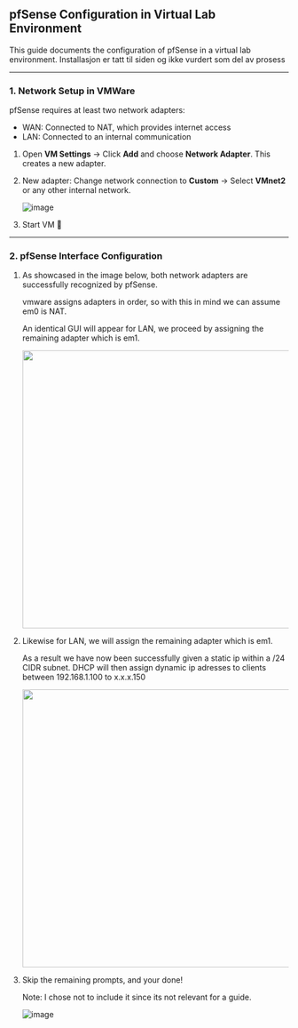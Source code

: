 ## pfSense Configuration in Virtual Lab Environment

This guide documents the configuration of pfSense in a virtual lab environment. Installasjon er tatt til siden og ikke vurdert som del av prosess

---

### 1. Network Setup in VMWare

pfSense requires at least two network adapters:

- WAN: Connected to NAT, which provides internet access  
- LAN: Connected to an internal communication

1. Open **VM Settings** → Click **Add** and choose **Network Adapter**. This creates a new adapter.

2. New adapter: Change network connection to **Custom** → Select **VMnet2** or any other internal network.

   ![image](https://github.com/user-attachments/assets/3b6f1193-ea94-4edf-8405-ed3bfffba5ac)

3. Start VM 👹

---

### 2. pfSense Interface Configuration

1. As showcased in the image below, both network adapters are successfully recognized by pfSense.

   vmware assigns adapters in order, so with this in mind we can assume em0 is NAT.

   An identical GUI will appear for LAN, we proceed by assigning the remaining adapter which is em1.

   <img src="https://github.com/user-attachments/assets/de7ea183-0178-4898-92a3-bb9712d5b5e9" width=500>

2. Likewise for LAN, we will assign the remaining adapter which is em1.

   As a result we have now been successfully given a static ip within a /24 CIDR subnet. DHCP will then assign dynamic ip adresses to clients between 192.168.1.100 to x.x.x.150

   <img src="https://github.com/user-attachments/assets/84124ca1-f367-4252-8006-13b598cdbf92" width=500>

3. Skip the remaining prompts, and your done!

   Note: I chose not to include it since its not relevant for a guide.
   
   ![image](https://github.com/user-attachments/assets/7665f32e-3c2d-4bf7-b178-eae4334b905e)

